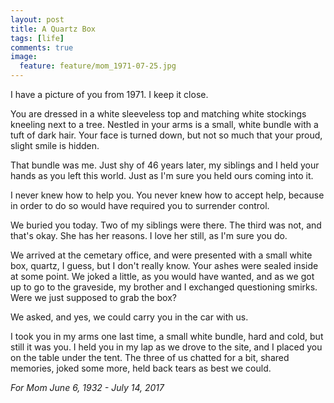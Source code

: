 ```yaml
---
layout: post
title: A Quartz Box
tags: [life]
comments: true
image:
  feature: feature/mom_1971-07-25.jpg
---
```


I have a picture of you from 1971. I keep it close.

You are dressed in a white sleeveless top and matching white stockings kneeling next to a tree. Nestled in your arms is a small, white bundle with a tuft of dark hair. Your face is turned down, but not so much that your proud, slight smile is hidden.

That bundle was me. Just shy of 46 years later, my siblings and I held your hands as you left this world. Just as I'm sure you held ours coming into it.



I never knew how to help you. You never knew how to accept help, because in order to do so would have required you to surrender control.

We buried you today. Two of my siblings were there. The third was not, and that's okay. She has her reasons. I love her still, as I'm sure you do.

We arrived at the cemetary office, and were presented with a small white box, quartz, I guess, but I don't really know. Your ashes were sealed inside at some point. We joked a little, as you would have wanted, and as we got up to go to the graveside, my brother and I exchanged questioning smirks. Were we just supposed to grab the box?

We asked, and yes, we could carry you in the car with us.

I took you in my arms one last time, a small white bundle, hard and cold, but still it was you. I held you in my lap as we drove to the site, and I placed you on the table under the tent. The three of us chatted for a bit, shared memories, joked some more, held back tears as best we could.


*For Mom*
*June 6, 1932 - July 14, 2017*
